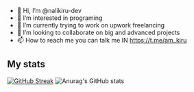 - 👋 Hi, I’m @nalikiru-dev
- 👀 I’m interested in programing 
- 🌱 I’m currently trying to work on upwork freelancing
- 💞️ I’m looking to collaborate on big and advanced projects
- 📫 How to reach me you can talk me IN https://t.me/am_kiru

<!---
nalikiru-dev/nalikiru-dev is a ✨ special ✨ repository because its `README.md` (this file) appears on your GitHub profile.
You can click the Preview link to take a look at your changes.
--->
<h2>My stats</h2>

[![GitHub Streak](http://github-readme-streak-stats.herokuapp.com?user=nalikiru-dev&theme=dark&background=000000)](https://git.io/streak-stats)
![Anurag's GitHub stats](https://github-readme-stats.vercel.app/api?username=nalikiru-dev&show_icons=true&theme=radical)

